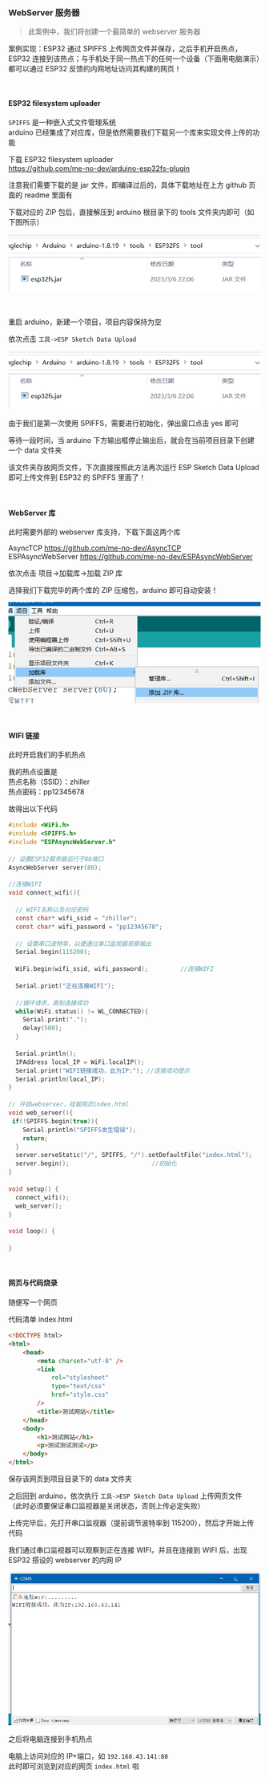 ### WebServer 服务器

> 此案例中，我们将创建一个最简单的 webserver 服务器

案例实现：ESP32 通过 SPIFFS 上传网页文件并保存，之后手机开启热点，ESP32 连接到该热点；与手机处于同一热点下的任何一个设备（下面用电脑演示）都可以通过 ESP32 反馈的内网地址访问其构建的网页！

<br>

#### ESP32 filesystem uploader

`SPIFFS` 是一种嵌入式文件管理系统  
arduino 已经集成了对应库，但是依然需要我们下载另一个库来实现文件上传的功能

下载 ESP32 filesystem uploader  
https://github.com/me-no-dev/arduino-esp32fs-plugin

注意我们需要下载的是 jar 文件，即编译过后的，具体下载地址在上方 github 页面的 readme 里面有

下载对应的 ZIP 包后，直接解压到 arduino 根目录下的 tools 文件夹内即可（如下图所示）

![](./image/webserver/ws1.png)

<br>

重启 arduino，新建一个项目，项目内容保持为空

依次点击 `工具->ESP Sketch Data Upload`

![](./image/webserver/ws1.png)

由于我们是第一次使用 SPIFFS，需要进行初始化，弹出窗口点击 yes 即可

等待一段时间，当 arduino 下方输出框停止输出后，就会在当前项目目录下创建一个 data 文件夹

该文件夹存放网页文件，下次直接按照此方法再次运行 ESP Sketch Data Upload 即可上传文件到 ESP32 的 SPIFFS 里面了！

<br>

#### WebServer 库

此时需要外部的 webserver 库支持，下载下面这两个库

AsyncTCP https://github.com/me-no-dev/AsyncTCP  
ESPAsyncWebServer https://github.com/me-no-dev/ESPAsyncWebServer

依次点击 项目->加载库->加载 ZIP 库

选择我们下载完毕的两个库的 ZIP 压缩包，arduino 即可自动安装！

![](./image/webserver/ws3.png)

<br>

#### WIFI 链接

此时开启我们的手机热点

我的热点设置是  
热点名称（SSID）：zhiller  
热点密码：pp12345678

故得出以下代码

```c
#include <WiFi.h>
#include <SPIFFS.h>
#include "ESPAsyncWebServer.h"

// 设置ESP32服务器运行于80端口
AsyncWebServer server(80);

//连接WIFI
void connect_wifi(){

  // WIFI名称以及对应密码
  const char* wifi_ssid = "zhiller";
  const char* wifi_password = "pp12345678";

  // 设置串口波特率，以便通过串口监视器观察输出
  Serial.begin(115200);

  WiFi.begin(wifi_ssid, wifi_password);         //连接WIFI

  Serial.print("正在连接WIFI");

  //循环请求，直到连接成功
  while(WiFi.status() != WL_CONNECTED){
    Serial.print(".");
    delay(500);
  }

  Serial.println();
  IPAddress local_IP = WiFi.localIP();
  Serial.print("WIFI链接成功，此为IP:"); //连接成功提示
  Serial.println(local_IP);
}

// 开启webserver，挂载网页index.html
void web_server(){
 if(!SPIFFS.begin(true)){
    Serial.println("SPIFFS发生错误");
    return;
  }
  server.serveStatic("/", SPIFFS, "/").setDefaultFile("index.html");
  server.begin();                       //初始化
}

void setup() {
  connect_wifi();
  web_server();
}

void loop() {

}
```

<br>

#### 网页与代码烧录

随便写一个网页

代码清单 index.html

```html
<!DOCTYPE html>
<html>
	<head>
		<meta charset="utf-8" />
		<link
			rel="stylesheet"
			type="text/css"
			href="style.css"
		/>
		<title>测试网站</title>
	</head>
	<body>
		<h1>测试网站</h1>
		<p>测试测试测试</p>
	</body>
</html>
```

保存该网页到项目目录下的 data 文件夹

之后回到 arduino，依次执行 `工具->ESP Sketch Data Upload` 上传网页文件  
（此时必须要保证串口监视器是关闭状态，否则上传必定失败）

上传完毕后，先打开串口监视器（提前调节波特率到 115200），然后才开始上传代码

我们通过串口监视器可以观察到正在连接 WIFI，并且在连接到 WIFI 后，出现 ESP32 搭设的 webserver 的内网 IP

![](./image/webserver/ws4.png)

之后将电脑连接到手机热点

电脑上访问对应的 IP+端口，如 `192.168.43.141:80`  
此时即可浏览到对应的网页 `index.html` 啦

<br>
